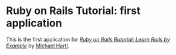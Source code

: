 # Ruby on Rails Tutorial: first application

This is the first application for [*Ruby on Rails Rutorial: Learn Rails by Example*](http://railstutorial.org/) by [Michael Hartl](http://michaelhartl.com/).
